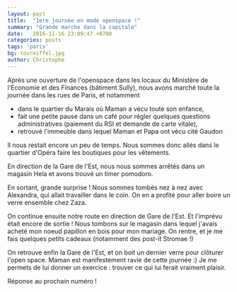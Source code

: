 ```yaml
---
layout: post
title:  "1ere journée en mode openspace !"
summary: "Grande marche dans la capitale"
date:   2016-11-16 23:09:47 +0700
categories: posts
tags: 'paris'
bg: toureiffel.jpg
author: Christophe
---
```

Après une ouverture de l'openspace dans les locaux du Ministère de l'Economie et des Finances (bâtiment Sully), nous avons marché toute la journée dans les rues de Paris, et notamment
- dans le quartier du Marais où Maman a vécu toute son enfance,
- fait une petite pause dans un café pour régler quelques questions administratives (paiement du RSI et demande de carte vitale),
- retrouvé l'immeuble dans lequel Maman et Papa ont vécu cité Gaudon

Il nous restait encore un peu de temps. Nous sommes donc allés dans le quartier d'Opéra faire les boutiques pour les vêtements.

En direction de la Gare de l'Est, nous nous sommes arrêtés dans un magasin Hela et avons trouvé un timer pomodoro.

En sortant, grande surprise ! Nous sommes tombés nez à nez avec Alexandra, qui allait travailler dans le coin. On en a profité pour aller boire un verre ensemble chez Zaza.

On continue ensuite notre route en direction de Gare de l'Est. Et l'imprévu était encore de sortie ! Nous tombons sur le magasin dans lequel j'avais acheté mon noeud papillon en bois pour mon mariage. On rentre, et je me fais quelques petits cadeaux (notamment des post-it Stromae !)

On retrouve enfin la Gare de l'Est, et on boit un dernier verre pour clôturer l'open space. Maman est manifestement ravie de cette journée :) Je me permets de lui donner un exercice : trouver ce qui lui ferait vraiment plaisir.

Réponse au prochain numéro !


